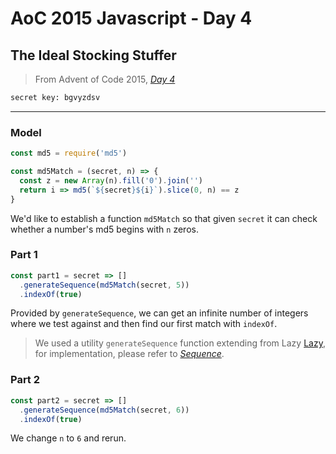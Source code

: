 # AoC 2015 Javascript - Day 4

## The Ideal Stocking Stuffer

> From Advent of Code 2015, [*Day 4*](https://adventofcode.com/2015/day/4)

```fortran
secret key: bgvyzdsv
```

---

### Model

```javascript
const md5 = require('md5')

const md5Match = (secret, n) => {
  const z = new Array(n).fill('0').join('')
  return i => md5(`${secret}${i}`).slice(0, n) == z
}
```

We'd like to establish a function `md5Match` so that given `secret` it can check whether a number's md5 begins with `n` zeros.

### Part 1

```javascript
const part1 = secret => []
  .generateSequence(md5Match(secret, 5))
  .indexOf(true)
```

Provided by `generateSequence`, we can get an infinite number of integers where we test against and then find our first match with `indexOf`.

> We used a utility `generateSequence` function extending from Lazy [Lazy](http://danieltao.com/lazy.js/), for implementation, please refer to [*Sequence*](https://medium.com/@windmaomao/advent-of-code-2015-javascript-array-utility-1b1c4fa8f5c7).

### Part 2

```javascript
const part2 = secret => []
  .generateSequence(md5Match(secret, 6))
  .indexOf(true)
```

We change `n` to `6` and rerun.